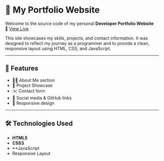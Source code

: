 # 💼 My Portfolio Website

Welcome to the source code of my personal **Developer Portfolio Website**  
🔗 [View Live](syedmqasim029.github.io/)

This site showcases my skills, projects, and contact information. It was designed to reflect my journey as a programmer and to provide a clean, responsive layout using HTML, CSS, and JavaScript.

---

## 📌 Features

- 👨‍💻 About Me section
- 📂 Project Showcase
- ✉️ Contact form
- 🔗 Social media & GitHub links
- 📱 Responsive design

---

## 🛠️ Technologies Used

- **HTML5**
- **CSS3**
- **JavaScript 
- Responsive Layout


